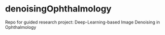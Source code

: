 # denoisingOphthalmology
Repo for guided research project: Deep-Learning-based Image Denoising in Ophthalmology
